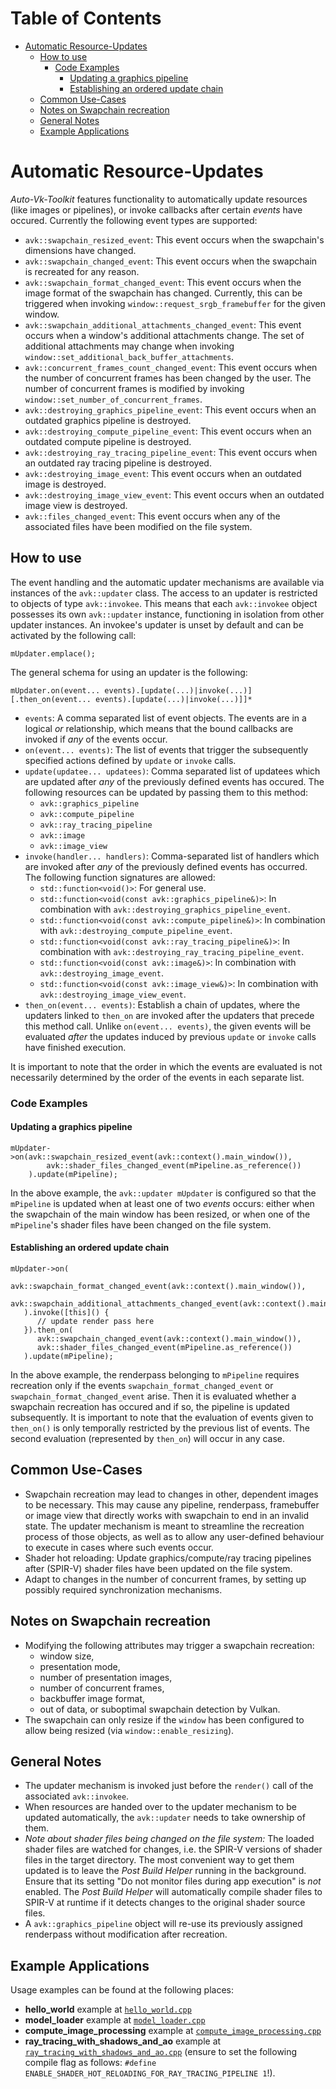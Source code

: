 # Table of Contents

- [Automatic Resource-Updates](#automatic-resource-updates)
  - [How to use](#how-to-use)
    - [Code Examples](#code-examples)
      - [Updating a graphics pipeline](#updating-a-graphics-pipeline)
      - [Establishing an ordered update chain](#establishing-an-ordered-update-chain)
  - [Common Use-Cases](#common-use-cases)
  - [Notes on Swapchain recreation](#notes-on-swapchain-recreation)
  - [General Notes](#general-notes)
  - [Example Applications](#example-applications)

# Automatic Resource-Updates

_Auto-Vk-Toolkit_ features functionality to automatically update resources (like images or pipelines), or invoke callbacks after certain _events_ have occured. Currently the following event types are supported:
* `avk::swapchain_resized_event`: This event occurs when the swapchain's dimensions have changed.
* `avk::swapchain_changed_event`: This event occurs when the swapchain is recreated for any reason.
* `avk::swapchain_format_changed_event`: This event occurs when the image format of the swapchain has changed. Currently, this can be triggered when invoking `window::request_srgb_framebuffer` for the given window.
* `avk::swapchain_additional_attachments_changed_event`: This event occurs when a window's additional attachments change. The set of additional attachments may change when invoking `window::set_additional_back_buffer_attachments`.
* `avk::concurrent_frames_count_changed_event`: This event occurs when the number of concurrent frames has been changed by the user. The number of concurrent frames is modified by invoking `window::set_number_of_concurrent_frames`.
* `avk::destroying_graphics_pipeline_event`: This event occurs when an outdated graphics pipeline is destroyed.
* `avk::destroying_compute_pipeline_event`: This event occurs when an outdated compute pipeline is destroyed.
* `avk::destroying_ray_tracing_pipeline_event`: This event occurs when an outdated ray tracing pipeline is destroyed.
* `avk::destroying_image_event`: This event occurs when an outdated image is destroyed.
* `avk::destroying_image_view_event`: This event occurs when an outdated image view is destroyed.
* `avk::files_changed_event`: This event occurs when any of the associated files have been modified on the file system.


## How to use

The event handling and the automatic updater mechanisms are available via instances of the `avk::updater` class. The access to an updater is restricted to objects of type `avk::invokee`. This means that each `avk::invokee` object possesses its own `avk::updater` instance, functioning in isolation from other updater instances. An invokee's updater is unset by default and can be activated by the following call:
```
mUpdater.emplace();
```
The general schema for using an updater is the following:

```
mUpdater.on(event... events).[update(...)|invoke(...)][.then_on(event... events).[update(...)|invoke(...)]]*
```

* `events`: A comma separated list of event objects. The events are in a logical _or_ relationship, which means that the bound callbacks are invoked if _any_ of the events occur.
* `on(event... events)`: The list of events that trigger the subsequently specified actions defined by `update` or `invoke` calls.
* `update(updatee... updatees)`: Comma separated list of updatees which are updated after _any_ of the previously defined events has occured. The following resources can be updated by passing them to this method:
  * `avk::graphics_pipeline`
  * `avk::compute_pipeline`
  * `avk::ray_tracing_pipeline`
  * `avk::image`
  * `avk::image_view`
* `invoke(handler... handlers)`: Comma-separated list of handlers which are invoked after _any_ of the previously defined events has occurred. The following function signatures are allowed:
  * `std::function<void()>`: For general use.
  * `std::function<void(const avk::graphics_pipeline&)>`: In combination with `avk::destroying_graphics_pipeline_event`.
  * `std::function<void(const avk::compute_pipeline&)>`: In combination with `avk::destroying_compute_pipeline_event`.
  * `std::function<void(const avk::ray_tracing_pipeline&)>`: In combination with `avk::destroying_ray_tracing_pipeline_event`.
  * `std::function<void(const avk::image&)>`: In combination with `avk::destroying_image_event`.
  * `std::function<void(const avk::image_view&)>`: In combination with `avk::destroying_image_view_event`.
* `then_on(event... events)`: Establish a chain of updates, where the updaters linked to `then_on` are invoked after the updaters that precede this method call. Unlike `on(event... events)`, the given events will be evaluated _after_ the updates induced by previous `update` or `invoke` calls have finished execution.

It is important to note that the order in which the events are evaluated is not necessarily determined by the order of the events in each separate list.

### Code Examples

#### Updating a graphics pipeline  
```
mUpdater->on(avk::swapchain_resized_event(avk::context().main_window()), 
        avk::shader_files_changed_event(mPipeline.as_reference())
    ).update(mPipeline);
```

In the above example, the `avk::updater mUpdater` is configured so that the `mPipeline` is updated when at least one of two _events_ occurs: either when the swapchain of the main window has been resized, or when one of the `mPipeline`'s shader files have been changed on the file system. 

#### Establishing an ordered update chain

```
mUpdater->on(
      avk::swapchain_format_changed_event(avk::context().main_window()),
      avk::swapchain_additional_attachments_changed_event(avk::context().main_window())
   ).invoke([this]() {
      // update render pass here
   }).then_on(
      avk::swapchain_changed_event(avk::context().main_window()),
      avk::shader_files_changed_event(mPipeline.as_reference())
   ).update(mPipeline);
```

In the above example, the renderpass belonging to `mPipeline` requires recreation only if the events `swapchain_format_changed_event` or `swapchain_format_changed_event` arise. Then it is evaluated whether a swapchain recreation has occured and if so, the pipeline is updated subsequently. It is important to note that the evaluation of events given to `then_on()` is only temporally restricted by the previous list of events. The second evaluation (represented by `then_on`) will occur in any case.

## Common Use-Cases
* Swapchain recreation may lead to changes in other, dependent images to be necessary. This may cause any pipeline, renderpass, framebuffer or image view that directly works with swapchain to end in an invalid state. The updater mechanism is meant to streamline the recreation process of those objects, as well as to allow any user-defined behaviour to execute in cases where such events occur.
* Shader hot reloading: Update graphics/compute/ray tracing pipelines after (SPIR-V) shader files have been updated on the file system.
* Adapt to changes in the number of concurrent frames, by setting up possibly required synchronization mechanisms.

## Notes on Swapchain recreation

* Modifying the following attributes may trigger a swapchain recreation:
  * window size,
  * presentation mode,
  * number of presentation images,
  * number of concurrent frames,
  * backbuffer image format,
  * out of data, or suboptimal swapchain detection by Vulkan.
* The swapchain can only resize if the `window` has been configured to allow being resized (via `window::enable_resizing`).   

## General Notes
* The updater mechanism is invoked just before the `render()` call of the associated `avk::invokee`.
* When resources are handed over to the updater mechanism to be updated automatically, the `avk::updater` needs to take ownership of them.
* _Note about shader files being changed on the file system:_ The loaded shader files are watched for changes, i.e. the SPIR-V versions of shader files in the target directory. The most convenient way to get them updated is to leave the _Post Build Helper_ running in the background. Ensure that its setting "Do not monitor files during app execution" is _not_ enabled. The _Post Build Helper_ will automatically compile shader files to SPIR-V at runtime if it detects changes to the original shader source files.
* A `avk::graphics_pipeline` object will re-use its previously assigned renderpass without modification after recreation.

## Example Applications

Usage examples can be found at the following places:
* **hello_world** example at [`hello_world.cpp`](../examples/hello_world/source/hello_world.cpp#L28)
* **model_loader** example at [`model_loader.cpp`](../examples/model_loader/source/model_loader.cpp#L179)
* **compute_image_processing** example at [`compute_image_processing.cpp`](../examples/compute_image_processing/source/compute_image_processing.cpp#L162)
* **ray_tracing_with_shadows_and_ao** example at [`ray_tracing_with_shadows_and_ao.cpp`](../examples/ray_tracing_with_shadows_and_ao/source/ray_tracing_with_shadows_and_ao.cpp#L104) (ensure to set the following compile flag as follows: `#define ENABLE_SHADER_HOT_RELOADING_FOR_RAY_TRACING_PIPELINE 1`!).
